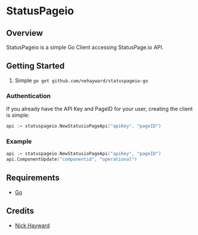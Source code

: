 # StatusPageio


## Overview
StatusPageio is a simple Go Client accessing StatusPage.io API.

## Getting Started
1. Simple `go get github.com/nehayward/statuspageio-go`

### Authentication

If you already have the API Key and PageID for your user, creating the client is simple:

````go
api := statuspageio.NewStatusioPageApi("apiKey", "pageID")
````

### Example

```go
api := statuspageio.NewStatusioPageApi("apiKey", "pageID")
api.ComponentUpdate("componentid", "operational")

```


## Requirements
* [Go](https://github.com/golang/example)

## Credits
- [Nick Hayward](https://github.com/nehayward)
